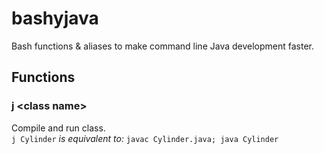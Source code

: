 bashyjava
==========

Bash functions &amp; aliases to make command line Java development faster.

Functions
---------
### j \<class name\>
Compile and run class.  
`j Cylinder` *is equivalent to:* `javac Cylinder.java; java Cylinder`